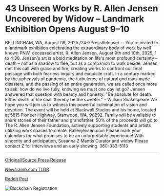# 43 Unseen Works by R. Allen Jensen Uncovered by Widow – Landmark Exhibition Opens August 9–10

BELLINGHAM, WA, August 06, 2025 /24-7PressRelease/ -- You're invited to a landmark exhibition celebrating the extraordinary body of work by well known PNW, deceased artist, R. Allen Jensen, August 9th and 10th, 2025, 1 to 4:30.  Jensen's art is a bold meditation on life's most profound certainty – death – not as a shadow to flee, but as a companion to walk beside. Jensen met this call with grace and fire, creating works to confront our final passage with both fearless inquiry and exquisite craft.  In a century marked by the upheavals of pandemic, the turbulence of natural and man-made disasters, and the passing of an entire generation, we are called once more to ask: how do we live fully, knowing we must one day let go?  Jensen answered that question with beauty and honesty: "Be absolute for death. Either death or life shall thereby be the sweeter." – William Shakespeare  We hope you will join us to witness this powerful culmination of vision and devotion. The event will be held at Blackwall Studios and his home, located at 5815 Pioneer Highway, Stanwood, WA, 98292. Family will be available to share stories of their father and grandfather.  50% of the proceeds will go to The R. Allen Jensen Foundation, actively supporting students and artists utilizing work spaces to create.  Rallenjensen.com  Please mark your calendars for what promises to be an unforgettable experience!  With sincerity and anticipation,  Susanna Z Mantis Curator and widow  Please contact Z for interviews and an early showing. 360-333-5113 

---

[Original/Source Press Release](https://www.24-7pressrelease.com/press-release/525594/43-unseen-works-by-r-allen-jensen-uncovered-by-widow-landmark-exhibition-opens-august-910)
                    

[Newsramp.com TLDR](https://newsramp.com/curated-news/celebrating-r-allen-jensen-art-that-confronts-death-with-beauty/8b6bd8e05eca67c6623d9cb8645fdaa1) 

 



[Reddit Post](https://www.reddit.com/r/Lifestyle_Culture/comments/1miy6bv/celebrating_r_allen_jensen_art_that_confronts/) 



![Blockchain Registration](https://cdn.newsramp.app/24-7PressRelease/qrcode/258/6/note8pS5.webp)